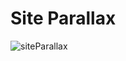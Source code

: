 # Site Parallax

![siteParallax](https://user-images.githubusercontent.com/79205717/214400096-4814b4ec-b21b-493f-811f-9373d1fc0bc0.PNG)
